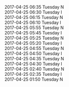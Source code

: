 2017-04-25 06:35 Tuesday  N  
2017-04-25 06:30 Tuesday  I  
2017-04-25 06:15 Tuesday  N  
2017-04-25 06:10 Tuesday  I  
2017-04-25 05:55 Tuesday  N  
2017-04-25 05:45 Tuesday  I  
2017-04-25 05:25 Tuesday  N  
2017-04-25 05:20 Tuesday  I  
2017-04-25 04:55 Tuesday  N  
2017-04-25 04:50 Tuesday  I  
2017-04-25 04:35 Tuesday  N  
2017-04-25 04:30 Tuesday  I  
2017-04-25 02:40 Tuesday  N  
2017-04-25 02:35 Tuesday  I  
2017-04-25 01:50 Tuesday  N  
